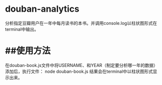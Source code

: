 douban-analytics
================

分析指定豆瓣用户在一年中每月读书的本书。并调用console.log以柱状图形式在terminal中输出。

##使用方法
===
在douban-book.js文件中将USERNAME、和YEAR（制定要分析哪一年的数据）添加后，执行文件：
  node douban-book.js
结果会在terminal中以柱状图形式显示出来。
